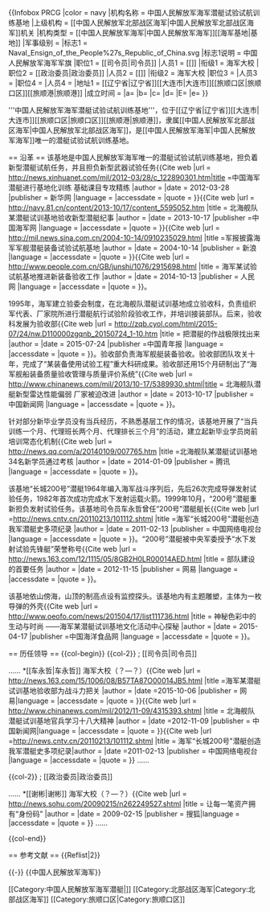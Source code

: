 {{Infobox PRCG |color = navy
|机构名称 = 中国人民解放军海军潜艇试验试航训练基地
|上级机构 = [[中国人民解放军北部战区海军|中国人民解放军北部战区海军]]机关
|机构类型 = [[中国人民解放军海军|中国人民解放军海军]][[海军基地|基地]]
|军事级别 = 
|标志1 = Naval_Ensign_of_the_People%27s_Republic_of_China.svg
|标志1说明 = 中国人民解放军海军军旗
|职位1 = [[司令员|司令员]]
|人员1 = [[]]
|衔级1 = 海军大校
|职位2 = [[政治委员|政治委员]]
|人员2 = [[]]
|衔级2 = 海军大校
|职位3 =
|人员3 =
|职位4 =
|人员4 =
|地址1 = [[辽宁省|辽宁省]][[大连市|大连市]][[旅顺口区|旅顺口区]][[旅顺港|旅顺港]]
|成立时间 = 
|a=
|b=
|c=
|d=
|E=
|e=
}}

'''中国人民解放军海军潜艇试验试航训练基地'''，位于[[辽宁省|辽宁省]][[大连市|大连市]][[旅顺口区|旅顺口区]][[旅顺港|旅顺港]]，隶属[[中国人民解放军北部战区海军|中国人民解放军北部战区海军]]，是[[中国人民解放军海军|中国人民解放军海军]]唯一的潜艇试验试航训练基地。

== 沿革 ==
该基地是中国人民解放军海军唯一的潜艇试验试航训练基地，担负着新型潜艇试航任务，并且担负新型武器试验任务<ref>{{Cite web |url = http://news.xinhuanet.com/mil/2012-03/28/c_122890301.htm|title =中国海军潜艇进行基地化训练 基础课目专攻精练 |author =  |date = 2012-03-28 |publisher = 新华网 |language =  |accessdate =  |quote =  }}</ref><ref>{{Cite web |url = http://navy.81.cn/content/2013-10/17/content_5595052.htm |title = 北海舰队某潜艇试训基地验收新型潜艇纪事 |author =  |date = 2013-10-17 |publisher =中国海军网  |language =  |accessdate =  |quote =  }}</ref><ref>{{Cite web |url = http://mil.news.sina.com.cn/2004-10-14/0910235029.html |title =军报披露海军军舰潜艇装备试验试航基地  |author =  |date = 2004-10-14 |publisher = 新浪 |language =  |accessdate =  |quote =  }}</ref><ref>{{Cite web |url = http://www.people.com.cn/GB/junshi/1076/2915698.html |title = 海军某试验试航基地推进新装备验收工作 |author =  |date = 2014-10-13 |publisher = 人民网 |language =  |accessdate =  |quote =  }}</ref>。

1995年，海军建立验委会制度，在北海舰队潜艇试训基地成立验收科，负责组织军代表、厂家院所进行潜艇航行试验阶段验收工作，并培训接装部队。后来，验收科发展为验收部<ref>{{Cite web |url =  http://zqb.cyol.com/html/2015-07/24/nw.D110000zgqnb_20150724_1-10.htm |title = 把潜艇的作战极限找出来 |author =  |date = 2015-07-24 |publisher =中国青年报  |language =  |accessdate =  |quote =  }}</ref>。验收部负责海军舰艇装备验收。验收部团队攻关十年，完成了“某装备使用试验工程”重大科研成果<ref name=che/>。验收部还用15个月研制出了“海军舰船装备质量验收管理与质量评价系统”<ref>{{Cite web |url =  http://www.chinanews.com/mil/2013/10-17/5389930.shtml|title = 北海舰队潜艇新型雷达性能偏弱 厂家被迫改进 |author =  |date = 2013-10-17 |publisher = 中国新闻网 |language =  |accessdate =  |quote =  }}</ref>。

针对部分新毕业学员没有当兵经历，不熟悉基层工作的情况，该基地开展了“当兵训练一个月、代理班长两个月、代理排长三个月”的活动，建立起新毕业学员岗前培训常态化机制<ref>{{Cite web |url = http://news.qq.com/a/20140109/007765.htm  |title =北海舰队某潜艇试训基地34名新学员通过考核  |author = |date = 2014-01-09  |publisher = 腾讯 |language =  |accessdate =  |quote =  }}</ref>。

该基地“长城200号”潜艇1964年编入海军战斗序列后，先后26次完成导弹发射试验任务，1982年首次成功完成水下发射运载火箭。1999年10月，“200号”潜艇重新担负发射试验任务。该基地司令员车永哲曾任“200号”潜艇艇长<ref>{{Cite web |url =http://news.cntv.cn/20110213/101112.shtml  |title =海军“长城200号"潜艇创造我军潜艇史多项纪录  |author =  |date = 2011-02-13 |publisher = 中国网络电视台 |language =  |accessdate =  |quote =  }}</ref>。“200号”潜艇被中央军委授予“水下发射试验先锋艇”荣誉称号<ref>{{Cite web |url = http://news.163.com/12/1115/05/8GB2H0LR00014AED.html |title = 部队建设的首要任务 |author =  |date = 2012-11-15 |publisher = 网易 |language =  |accessdate =  |quote =  }}</ref>。

该基地依山傍海，山顶的制高点设有监控探头。该基地内有主题雕塑，主体为一枚导弹的外壳<ref>{{Cite web |url = http://www.oeofo.com/news/201504/17/list111736.html |title = 神秘色彩中的生动与时尚 ——海军某潜艇试训基地文化活动中心探秘 |author =  |date = 2015-04-17 |publisher =中国海洋食品网  |language =  |accessdate =  |quote =  }}</ref>。

== 历任领导 ==
{{col-begin}}
{{col-2}}
; [[司令员|司令员]]

……
*[[车永哲|车永哲]] 海军大校（？—？）<ref name=che>{{Cite web |url = http://news.163.com/15/1006/08/B57TA87O00014JB5.html |title =海军某潜艇试训基地验收部为战斗力把关  |author =  |date =2015-10-06  |publisher =  网易|language =  |accessdate =  |quote =  }}</ref><ref>{{Cite web |url = http://www.chinanews.com/mil/2012/11-09/4315393.shtml |title = 北海舰队潜艇试训基地官兵学习十八大精神 |author =  |date =2012-11-09  |publisher =  中国新闻网|language =  |accessdate =  |quote =  }}</ref><ref>{{Cite web |url =http://news.cntv.cn/20110213/101112.shtml  |title =  海军“长城200号"潜艇创造我军潜艇史多项纪录|author =  |date =2011-02-13  |publisher = 中国网络电视台 |language =  |accessdate =  |quote =  }}</ref>
……

{{col-2}}
; [[政治委员|政治委员]]

……
*[[谢彬|谢彬]] 海军大校（？—？）<ref name=sohu>{{Cite web |url = http://news.sohu.com/20090215/n262249527.shtml |title = 让每一笔资产拥有“身份码” |author =  |date = 2009-02-15 |publisher =  搜狐|language =  |accessdate =  |quote =  }}</ref>
……

{{col-end}}

== 参考文献 ==
{{Reflist|2}}

{{-}}
{{中国人民解放军海军}}

[[Category:中国人民解放军海军潜艇|]]
[[Category:北部战区海军|Category:北部战区海军]]
[[Category:旅顺口区|Category:旅顺口区]]
